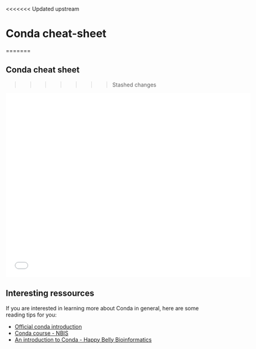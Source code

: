 <<<<<<< Updated upstream
# Conda cheat-sheet
=======
## Conda cheat sheet
>>>>>>> Stashed changes

<iframe id="iframepdf" src="../conda-cheatsheet.pdf" frameborder="0" width="640" height="480" allowfullscreen="true" mozallowfullscreen="true" webkitallowfullscreen="true"></iframe> 

## Interesting ressources

If you are interested in learning more about Conda in general, here are some
reading tips for you:

* [Official conda introduction](https://conda.io/projects/conda/en/latest/user-guide/getting-started.html)
* [Conda course - NBIS](https://nbisweden.github.io/workshop-conda/#1)
* [An introduction to Conda - Happy Belly Bioinformatics](https://astrobiomike.github.io/unix/conda-intro)